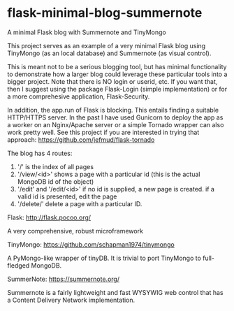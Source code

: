 # flask-minimal-blog-summernote

A minimal Flask blog with Summernote and TinyMongo

This project serves as an example of a very minimal Flask blog using TinyMongo (as an local database) and Summernote (as visual control).

This is meant not to be a serious blogging tool, but has minimal functionality to demonstrate how a larger blog could leverage
these particular tools into a bigger project.  Note that there is NO login or userid, etc. If you want that, then
I suggest using the package Flask-Login (simple implementation) or for a more comprehesive application, Flask-Security.

In addition, the app.run of Flask is blocking.  This entails finding a suitable HTTP/HTTPS server.  In the past I have used Gunicorn to deploy the app as a worker on an Nginx/Apache server or a simple Tornado wrapper can also work pretty well.  See this project if you are interested in trying that approach: https://github.com/jefmud/flask-tornado

The blog has 4 routes:
1. '/' is the index of all pages
2. '/view/\<id\>' shows a page with a particular id (this is the actual MongoDB id of the object)
3. '/edit' and '/edit/\<id\>' if no id is supplied, a new page is created.  if a valid id is presented, edit the page
4. '/delete/<id>' delete a page with a particular ID.

Flask: http://flask.pocoo.org/

A very comprehensive, robust microframework

TinyMongo: https://github.com/schapman1974/tinymongo

A PyMongo-like wrapper of tinyDB.  It is trivial to port TinyMongo to full-fledged MongoDB.

SummerNote: https://summernote.org/

Summernote is a fairly lightweight and fast WYSYWIG web control that has a Content Delivery Network implementation.
